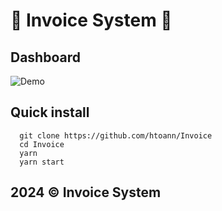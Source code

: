 # 🚀 Invoice System 🚀

## Dashboard
![Demo](https://github.com/user-attachments/assets/56b223ab-79ac-4b93-8133-4874eeea37b2)

## Quick install

```
  git clone https://github.com/htoann/Invoice
  cd Invoice
  yarn
  yarn start
```

## 2024 © Invoice System
